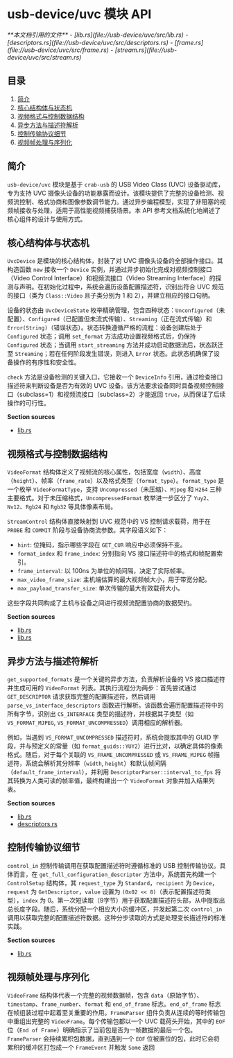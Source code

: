 
# usb-device/uvc 模块 API

<cite>
**本文档引用的文件**
- [lib.rs](file://usb-device/uvc/src/lib.rs)
- [descriptors.rs](file://usb-device/uvc/src/descriptors.rs)
- [frame.rs](file://usb-device/uvc/src/frame.rs)
- [stream.rs](file://usb-device/uvc/src/stream.rs)
</cite>

## 目录
1. [简介](#简介)
2. [核心结构体与状态机](#核心结构体与状态机)
3. [视频格式与控制数据结构](#视频格式与控制数据结构)
4. [异步方法与描述符解析](#异步方法与描述符解析)
5. [控制传输协议细节](#控制传输协议细节)
6. [视频帧处理与序列化](#视频帧处理与序列化)

## 简介
`usb-device/uvc` 模块是基于 `crab-usb` 的 USB Video Class (UVC) 设备驱动库，专为支持 UVC 摄像头设备的功能暴露而设计。该模块提供了完整的设备检测、视频流控制、格式协商和图像参数调节能力。通过异步编程模型，实现了非阻塞的视频帧接收与处理，适用于高性能视频捕获场景。本 API 参考文档系统化地阐述了核心组件的设计与使用方式。

## 核心结构体与状态机

`UvcDevice` 是模块的核心结构体，封装了对 UVC 摄像头设备的全部操作接口。其构造函数 `new` 接收一个 `Device` 实例，并通过异步初始化完成对视频控制接口（Video Control Interface）和视频流接口（Video Streaming Interface）的探测与声明。在初始化过程中，系统会遍历设备配置描述符，识别出符合 UVC 规范的接口（类为 `Class::Video` 且子类分别为 1 和 2），并建立相应的接口句柄。

设备的状态由 `UvcDeviceState` 枚举精确管理，包含四种状态：`Unconfigured`（未配置）、`Configured`（已配置但未流式传输）、`Streaming`（正在流式传输）和 `Error(String)`（错误状态）。状态转换遵循严格的流程：设备创建后处于 `Configured` 状态；调用 `set_format` 方法成功设置视频格式后，仍保持 `Configured` 状态；当调用 `start_streaming` 方法并成功启动数据流后，状态跃迁至 `Streaming`；若在任何阶段发生错误，则进入 `Error` 状态。此状态机确保了设备操作的有序性和安全性。

`check` 方法是设备检测的关键入口，它接收一个 `DeviceInfo` 引用，通过检查接口描述符来判断设备是否为有效的 UVC 设备。该方法要求设备同时具备视频控制接口（subclass=1）和视频流接口（subclass=2）才能返回 `true`，从而保证了后续操作的可行性。

**Section sources**
- [lib.rs](file://usb-device/uvc/src/lib.rs#L100-L200)

## 视频格式与控制数据结构

`VideoFormat` 结构体定义了视频流的核心属性，包括宽度（`width`）、高度（`height`）、帧率（`frame_rate`）以及格式类型（`format_type`）。`format_type` 是一个枚举 `VideoFormatType`，支持 `Uncompressed`（未压缩）、`Mjpeg` 和 `H264` 三种主要格式。对于未压缩格式，`UncompressedFormat` 枚举进一步区分了 `Yuy2`、`Nv12`、`Rgb24` 和 `Rgb32` 等具体像素布局。

`StreamControl` 结构体直接映射到 UVC 规范中的 VS 控制请求载荷，用于在 `PROBE` 和 `COMMIT` 阶段与设备协商流参数。其字段语义如下：
- `hint`: 位掩码，指示哪些字段在 `GET_CUR` 响应中必须保持不变。
- `format_index` 和 `frame_index`: 分别指向 VS 接口描述符中的格式和帧配置索引。
- `frame_interval`: 以 100ns 为单位的帧间隔，决定了实际帧率。
- `max_video_frame_size`: 主机端估算的最大视频帧大小，用于带宽分配。
- `max_payload_transfer_size`: 单次传输的最大有效载荷大小。

这些字段共同构成了主机与设备之间进行视频流配置协商的数据契约。

**Section sources**
- [lib.rs](file://usb-device/uvc/src/lib.rs#L50-L100)
- [lib.rs](file://usb-device/uvc/src/lib.rs#L250-L300)

## 异步方法与描述符解析

`get_supported_formats` 是一个关键的异步方法，负责解析设备的 VS 接口描述符并生成可用的 `VideoFormat` 列表。其执行流程分为两步：首先尝试通过 `GET_DESCRIPTOR` 请求获取完整的配置描述符，然后调用 `parse_vs_interface_descriptors` 函数进行解析。该函数会遍历配置描述符中的所有字节，识别出 `CS_INTERFACE` 类型的描述符，并根据其子类型（如 `VS_FORMAT_MJPEG`, `VS_FORMAT_UNCOMPRESSED`）调用相应的解析器。

例如，当遇到 `VS_FORMAT_UNCOMPRESSED` 描述符时，系统会提取其中的 GUID 字段，并与预定义的常量（如 `format_guids::YUY2`）进行比对，以确定具体的像素格式。随后，对于每个关联的 `VS_FRAME_UNCOMPRESSED` 或 `VS_FRAME_MJPEG` 帧描述符，系统会解析其分辨率（`width`, `height`）和默认帧间隔（`default_frame_interval`），并利用 `DescriptorParser::interval_to_fps` 将其转换为人类可读的帧率值，最终构建出一个 `VideoFormat` 对象并加入结果列表。

**Section sources**
- [lib.rs](file://usb-device/uvc/src/lib.rs#L300-L450)
- [descriptors.rs](file://usb-device/uvc/src/descriptors.rs#L300-L400)

## 控制传输协议细节

`control_in` 控制传输调用在获取配置描述符时遵循标准的 USB 控制传输协议。具体而言，在 `get_full_configuration_descriptor` 方法中，系统首先构建一个 `ControlSetup` 结构体，其 `request_type` 为 `Standard`，`recipient` 为 `Device`，`request` 为 `GetDescriptor`，`value` 设置为 `(0x02 << 8)`（表示配置描述符类型），`index` 为 0。第一次短读取（9字节）用于获取配置描述符头部，从中提取出总长度字段。随后，系统分配一个相应大小的缓冲区，并发起第二次 `control_in` 调用以获取完整的配置描述符数据。这种分步读取的方式是处理变长描述符的标准实践。

**Section sources**
- [lib.rs](file://usb-device/uvc/src/lib.rs#L350-L380)

## 视频帧处理与序列化

`VideoFrame` 结构体代表一个完整的视频数据帧，包含 `data`（原始字节）、`timestamp`、`frame_number`、`format` 和 `end_of_frame` 标志。`end_of_frame` 标志在帧组装过程中起着至关重要的作用。`FrameParser` 组件负责从连续的等时传输包中重组出完整的 `VideoFrame`。每个传输包都以一个 UVC 载荷头开始，其中的 `EOF` 位（`End of Frame`）明确指示了当前包是否为一帧数据的最后一个包。`FrameParser` 会持续累积包数据，直到遇到一个 `EOF` 位被置位的包，此时它会将累积的缓冲区打包成一个 `FrameEvent` 并触发 `Some` 返回